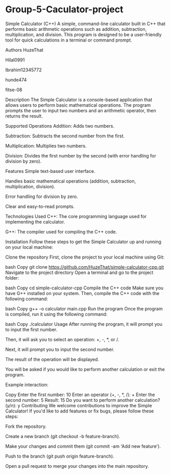 # Group-5-Caculator-project

Simple Calculator (C++)
A simple, command-line calculator built in C++ that performs basic arithmetic operations such as addition, subtraction, multiplication, and division. This program is designed to be a user-friendly tool for quick calculations in a terminal or command prompt.

Authors
HuzeThat

Hilal0991

Ibrahim12345772

hunde474

fitse-08

Description
The Simple Calculator is a console-based application that allows users to perform basic mathematical operations. The program prompts the user to input two numbers and an arithmetic operator, then returns the result.

Supported Operations
Addition: Adds two numbers.

Subtraction: Subtracts the second number from the first.

Multiplication: Multiplies two numbers.

Division: Divides the first number by the second (with error handling for division by zero).

Features
Simple text-based user interface.

Handles basic mathematical operations (addition, subtraction, multiplication, division).

Error handling for division by zero.

Clear and easy-to-read prompts.

Technologies Used
C++: The core programming language used for implementing the calculator.

G++: The compiler used for compiling the C++ code.

Installation
Follow these steps to get the Simple Calculator up and running on your local machine:

Clone the repository
First, clone the project to your local machine using Git:

bash
Copy
git clone https://github.com/HuzeThat/simple-calculator-cpp.git
Navigate to the project directory
Open a terminal and go to the project folder:

bash
Copy
cd simple-calculator-cpp
Compile the C++ code
Make sure you have G++ installed on your system. Then, compile the C++ code with the following command:

bash
Copy
g++ -o calculator main.cpp
Run the program
Once the program is compiled, run it using the following command:

bash
Copy
./calculator
Usage
After running the program, it will prompt you to input the first number.

Then, it will ask you to select an operation: +, -, *, or /.

Next, it will prompt you to input the second number.

The result of the operation will be displayed.

You will be asked if you would like to perform another calculation or exit the program.

Example interaction:


Copy
Enter the first number: 10
Enter an operator (+, -, *, /): +
Enter the second number: 5
Result: 15
Do you want to perform another calculation? (y/n): y
Contributing
We welcome contributions to improve the Simple Calculator! If you'd like to add features or fix bugs, please follow these steps:

Fork the repository.

Create a new branch (git checkout -b feature-branch).

Make your changes and commit them (git commit -am 'Add new feature').

Push to the branch (git push origin feature-branch).

Open a pull request to merge your changes into the main repository.
